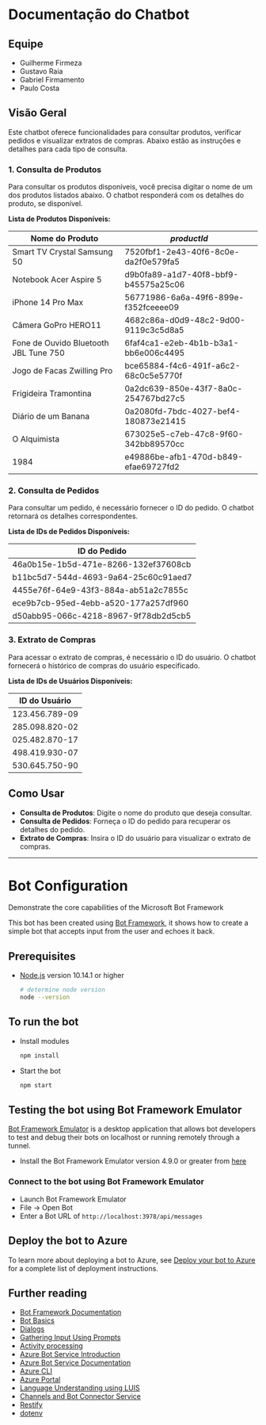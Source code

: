 # Documentação do Chatbot

## Equipe
- Guilherme Firmeza
- Gustavo Raia
- Gabriel Firmamento
- Paulo Costa

## Visão Geral
Este chatbot oferece funcionalidades para consultar produtos, verificar pedidos e visualizar extratos de compras. Abaixo estão as instruções e detalhes para cada tipo de consulta.

### 1. Consulta de Produtos
Para consultar os produtos disponíveis, você precisa digitar o nome de um dos produtos listados abaixo. O chatbot responderá com os detalhes do produto, se disponível.

**Lista de Produtos Disponíveis:**

| Nome do Produto | _productId_ |
|----------------- |----------------- |
| Smart TV Crystal Samsung 50 | 7520fbf1-2e43-40f6-8c0e-da2f0e579fa5 |
| Notebook Acer Aspire 5 | d9b0fa89-a1d7-40f8-bbf9-b45575a25c06 |
| iPhone 14 Pro Max | 56771986-6a6a-49f6-899e-f352fceeee09 |
| Câmera GoPro HERO11 | 4682c86a-d0d9-48c2-9d00-9119c3c5d8a5 |
| Fone de Ouvido Bluetooth JBL Tune 750 | 6faf4ca1-e2eb-4b1b-b3a1-bb6e006c4495 |
| Jogo de Facas Zwilling Pro | bce65884-f4c6-491f-a6c2-68c0c5e5770f |
| Frigideira Tramontina | 0a2dc639-850e-43f7-8a0c-254767bd27c5 |
| Diário de um Banana | 0a2080fd-7bdc-4027-bef4-180873e21415 |
| O Alquimista| 673025e5-c7eb-47c8-9f60-342bb89570cc |
| 1984 | e49886be-afb1-470d-b849-efae69727fd2 |

### 2. Consulta de Pedidos
Para consultar um pedido, é necessário fornecer o ID do pedido. O chatbot retornará os detalhes correspondentes.

**Lista de IDs de Pedidos Disponíveis:**

| ID do Pedido |
|--------------|
| 46a0b15e-1b5d-471e-8266-132ef37608cb |
| b11bc5d7-544d-4693-9a64-25c60c91aed7 |
| 4455e76f-64e9-43f3-884a-ab51a2c7855c |
| ece9b7cb-95ed-4ebb-a520-177a257df960 |
| d50abb95-066c-4218-8967-9f78db2d5cb5 |

### 3. Extrato de Compras
Para acessar o extrato de compras, é necessário o ID do usuário. O chatbot fornecerá o histórico de compras do usuário especificado.

**Lista de IDs de Usuários Disponíveis:**

| ID do Usuário |
|---------------|
| 123.456.789-09 |
| 285.098.820-02 |
| 025.482.870-17 |
| 498.419.930-07 |
| 530.645.750-90 |

## Como Usar
- **Consulta de Produtos**: Digite o nome do produto que deseja consultar.
- **Consulta de Pedidos**: Forneça o ID do pedido para recuperar os detalhes do pedido.
- **Extrato de Compras**: Insira o ID do usuário para visualizar o extrato de compras.


------

# Bot Configuration
Demonstrate the core capabilities of the Microsoft Bot Framework

This bot has been created using [Bot Framework](https://dev.botframework.com), it shows how to create a simple bot that accepts input from the user and echoes it back.

## Prerequisites

- [Node.js](https://nodejs.org) version 10.14.1 or higher

    ```bash
    # determine node version
    node --version
    ```

## To run the bot

- Install modules

    ```bash
    npm install
    ```

- Start the bot

    ```bash
    npm start
    ```

## Testing the bot using Bot Framework Emulator

[Bot Framework Emulator](https://github.com/microsoft/botframework-emulator) is a desktop application that allows bot developers to test and debug their bots on localhost or running remotely through a tunnel.

- Install the Bot Framework Emulator version 4.9.0 or greater from [here](https://github.com/Microsoft/BotFramework-Emulator/releases)

### Connect to the bot using Bot Framework Emulator

- Launch Bot Framework Emulator
- File -> Open Bot
- Enter a Bot URL of `http://localhost:3978/api/messages`

## Deploy the bot to Azure

To learn more about deploying a bot to Azure, see [Deploy your bot to Azure](https://aka.ms/azuredeployment) for a complete list of deployment instructions.


## Further reading

- [Bot Framework Documentation](https://docs.botframework.com)
- [Bot Basics](https://docs.microsoft.com/azure/bot-service/bot-builder-basics?view=azure-bot-service-4.0)
- [Dialogs](https://docs.microsoft.com/en-us/azure/bot-service/bot-builder-concept-dialog?view=azure-bot-service-4.0)
- [Gathering Input Using Prompts](https://docs.microsoft.com/en-us/azure/bot-service/bot-builder-prompts?view=azure-bot-service-4.0)
- [Activity processing](https://docs.microsoft.com/en-us/azure/bot-service/bot-builder-concept-activity-processing?view=azure-bot-service-4.0)
- [Azure Bot Service Introduction](https://docs.microsoft.com/azure/bot-service/bot-service-overview-introduction?view=azure-bot-service-4.0)
- [Azure Bot Service Documentation](https://docs.microsoft.com/azure/bot-service/?view=azure-bot-service-4.0)
- [Azure CLI](https://docs.microsoft.com/cli/azure/?view=azure-cli-latest)
- [Azure Portal](https://portal.azure.com)
- [Language Understanding using LUIS](https://docs.microsoft.com/en-us/azure/cognitive-services/luis/)
- [Channels and Bot Connector Service](https://docs.microsoft.com/en-us/azure/bot-service/bot-concepts?view=azure-bot-service-4.0)
- [Restify](https://www.npmjs.com/package/restify)
- [dotenv](https://www.npmjs.com/package/dotenv)
